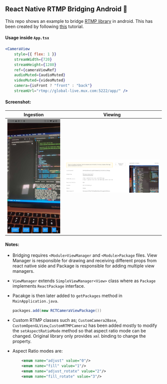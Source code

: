 ## React Native RTMP Bridging Android 🤖
This repo shows an example to bridge [RTMP library](https://github.com/pedroSG94/rtmp-rtsp-stream-client-java) in android. This has been created by following [this](https://akanza.pl/en/native-components-of-android-in-react-native) tutorial.


#### Usage inside `App.tsx`
```jsx
<CameraView
    style={{ flex: 1 }}
    streamWidth={720}
    streamHeight={1280}
    ref={cameraViewRef}
    audioMuted={audioMuted}
    videoMuted={videoMuted}
    camera={isFront ? "front" : "back"}
    streamUrl="rtmp://global-live.mux.com:5222/app/" />
```

#### Screenshot:
| Ingestion | Viewing |
| -- | -- |
| ![preview](preview.jpg) | ![viewer](viewer.png) |

#### Notes:
- Bridging requires `<Module>ViewManager` and `<Module>Package` files. View Manager is responsible for drawing and receiving different props from react native side and Package is responsible for adding multiple view managers. 

- `ViewManager` extends `SimpleViewManager<View>` class where as `Package` implements `ReactPackage` interface.
- Pacakge is then later added to `getPackages` method in `MainApplication.java`.
    ```java
    packages.add(new RCTCameraViewPackage())
    ```
- Custom RTMP classes such as; `CustomCamera2Base`, `CustomOpenGLView`,`CustomRTMPCamera2` has been added mostly to modify the `setAspectRatioMode` method so that aspect ratio mode can be changed. Original library only provides `xml` binding to change the property.

- Aspect Ratio modes are:
    ```xml
        <enum name="adjust" value="0"/>
        <enum name="fill" value="1"/>
        <enum name="adjust_rotate" value="2"/>
        <enum name="fill_rotate" value="3"/>
    ```
